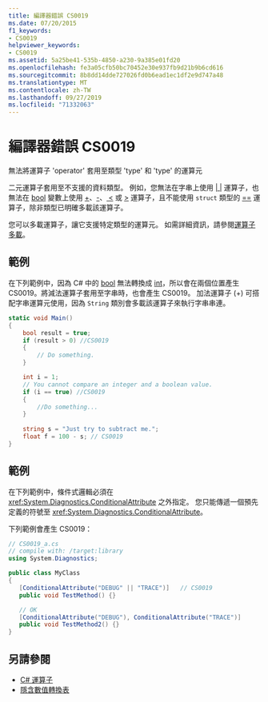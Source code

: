 ```yaml
---
title: 編譯器錯誤 CS0019
ms.date: 07/20/2015
f1_keywords:
- CS0019
helpviewer_keywords:
- CS0019
ms.assetid: 5a25be41-535b-4850-a230-9a385e01fd20
ms.openlocfilehash: fe3a05cfb50bc70452e30e937fb9d21b9b6cd616
ms.sourcegitcommit: 8b8dd14dde727026fd0b6ead1ec1df2e9d747a48
ms.translationtype: MT
ms.contentlocale: zh-TW
ms.lasthandoff: 09/27/2019
ms.locfileid: "71332063"
---
```

# <a name="compiler-error-cs0019"></a>編譯器錯誤 CS0019

無法將運算子 'operator' 套用至類型 'type' 和 'type' 的運算元

 二元運算子套用至不支援的資料類型。 例如，您無法在字串上使用 [&#124; &#124;](../operators/boolean-logical-operators.md#conditional-logical-or-operator-) 運算子，也無法在 [bool](../keywords/bool.md) 變數上使用 [+](../operators/addition-operator.md)、[-](../operators/subtraction-operator.md)、[ \<](../operators/comparison-operators.md#less-than-operator-) 或 [>](../operators/comparison-operators.md#greater-than-operator-) 運算子，且不能使用 `struct` 類型的 [==](../operators/equality-operators.md#equality-operator-) 運算子，除非類型已明確多載該運算子。

 您可以多載運算子，讓它支援特定類型的運算元。 如需詳細資訊，請參閱[運算子多載](../operators/operator-overloading.md)。

## <a name="example"></a>範例

 在下列範例中，因為 C# 中的 [bool](../keywords/bool.md) 無法轉換成 [int](../builtin-types/integral-numeric-types.md)，所以會在兩個位置產生 CS0019。將減法運算子套用至字串時，也會產生 CS0019。 加法運算子 (+) 可搭配字串運算元使用，因為 `String` 類別會多載該運算子來執行字串串連。

```csharp
static void Main()
{
    bool result = true;
    if (result > 0) //CS0019
    {
        // Do something.
    }

    int i = 1;
    // You cannot compare an integer and a boolean value.
    if (i == true) //CS0019
    {
        //Do something...
    }
    
    string s = "Just try to subtract me.";
    float f = 100 - s; // CS0019
}
```

## <a name="example"></a>範例

 在下列範例中，條件式邏輯必須在 <xref:System.Diagnostics.ConditionalAttribute> 之外指定。 您只能傳遞一個預先定義的符號至 <xref:System.Diagnostics.ConditionalAttribute>。

 下列範例會產生 CS0019：

```csharp
// CS0019_a.cs
// compile with: /target:library
using System.Diagnostics;

public class MyClass
{
   [ConditionalAttribute("DEBUG" || "TRACE")]   // CS0019
   public void TestMethod() {}

   // OK
   [ConditionalAttribute("DEBUG"), ConditionalAttribute("TRACE")]
   public void TestMethod2() {}
}
```

## <a name="see-also"></a>另請參閱

- [C# 運算子](../operators/index.md)
- [隱含數值轉換表](../keywords/implicit-numeric-conversions-table.md)
